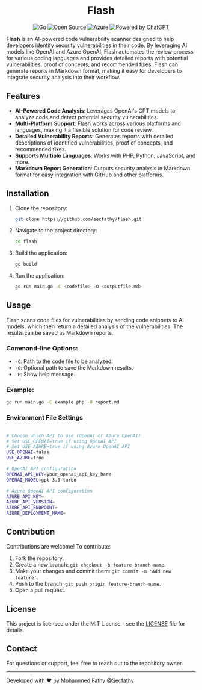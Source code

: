 <div align="center">

# Flash

[![Go](https://img.shields.io/badge/Go-1.19-blue.svg?style=flat&logo=go)](https://golang.org)
[![Open Source](https://img.shields.io/badge/Open%20Source-%F0%9F%92%9A-brightgreen?style=flat)](https://opensource.org)
[![Azure](https://img.shields.io/badge/Azure-Cloud-blue.svg?style=flat&logo=microsoft-azure)](https://azure.microsoft.com/)
[![Powered by ChatGPT](https://img.shields.io/badge/Powered%20by-ChatGPT-ff69b4.svg?style=flat&logo=openai)](https://openai.com/)

</div>

**Flash** is an AI-powered code vulnerability scanner designed to help developers identify security vulnerabilities in their code. By leveraging AI models like OpenAI and Azure OpenAI, Flash automates the review process for various coding languages and provides detailed reports with potential vulnerabilities, proof of concepts, and recommended fixes. Flash can generate reports in Markdown format, making it easy for developers to integrate security analysis into their workflow.

## Features

- **AI-Powered Code Analysis**: Leverages OpenAI's GPT models to analyze code and detect potential security vulnerabilities.
- **Multi-Platform Support**: Flash works across various platforms and languages, making it a flexible solution for code review.
- **Detailed Vulnerability Reports**: Generates reports with detailed descriptions of identified vulnerabilities, proof of concepts, and recommended fixes.
- **Supports Multiple Languages**: Works with PHP, Python, JavaScript, and more.
- **Markdown Report Generation**: Outputs security analysis in Markdown format for easy integration with GitHub and other platforms.

## Installation

1. Clone the repository:
    ```bash
    git clone https://github.com/secfathy/flash.git
    ```

2. Navigate to the project directory:
    ```bash
    cd flash
    ```

3. Build the application:
    ```bash
    go build
    ```

4. Run the application:
    ```bash
    go run main.go -C <codefile> -O <outputfile.md>
    ```

## Usage

Flash scans code files for vulnerabilities by sending code snippets to AI models, which then return a detailed analysis of the vulnerabilities. The results can be saved as Markdown reports.

### Command-line Options:

- `-C`: Path to the code file to be analyzed.
- `-O`: Optional path to save the Markdown results.
- `-H`: Show help message.

### Example:

```bash
go run main.go -C example.php -O report.md

```

### Environment File Settings

```bash

# Choose which API to use (OpenAI or Azure OpenAI)
# Set USE_OPENAI=true if using OpenAI API
# Set USE_AZURE=true if using Azure OpenAI API
USE_OPENAI=false
USE_AZURE=true

# OpenAI API configuration
OPENAI_API_KEY=your_openai_api_key_here
OPENAI_MODEL=gpt-3.5-turbo

# Azure OpenAI API configuration
AZURE_API_KEY=
AZURE_API_VERSION=
AZURE_API_ENDPOINT=
AZURE_DEPLOYMENT_NAME=

```

## Contribution

Contributions are welcome! To contribute:

1. Fork the repository.
2. Create a new branch: `git checkout -b feature-branch-name`.
3. Make your changes and commit them: `git commit -m 'Add new feature'`.
4. Push to the branch: `git push origin feature-branch-name`.
5. Open a pull request.

## License

This project is licensed under the MIT License - see the [LICENSE](LICENSE) file for details.

## Contact

For questions or support, feel free to reach out to the repository owner.

---

Developed with ❤️ by [Mohammed Fathy @Secfathy](https://github.com/Secfathy)


